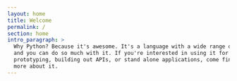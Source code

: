 ```yaml
---
layout: home
title: Welcome
permalink: /
section: home
intro_paragraph: >
  Why Python? Because it's awesome. It's a language with a wide range of uses
  and you can do so much with it. If you're interested in using it for
  prototyping, building out APIs, or stand alone applications, come find out
  more about it.
---
```

